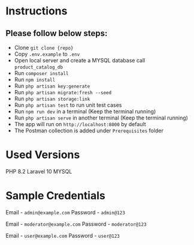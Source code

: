 # Instructions

## Please follow below steps:
- Clone `git clone {repo}`
- Copy `.env.example` to `.env`
- Open local server and create a MYSQL database call `product_catalog_db`
- Run `composer install`
- Run `npm install` 
- Run `php artisan key:generate`
- Run `php artisan migrate:fresh --seed`
- Run `php artisan storage:link` 
- Run `php artisan test` to run unit test cases
- Run `npm run dev` in a terminal (Keep the terminal running)
- Run `php artisan serve` in another terminal (Keep the terminal running)
- The app will run on `http://localhost:8000` by default
- The Postman collection is added under `Prerequisites` folder

# Used Versions

PHP 8.2
Laravel 10
MYSQL

# Sample Credentials

Email - `admin@example.com`
Password - `admin@123`

Email - `moderator@example.com`
Password - `moderator@123`

Email - `user@example.com`
Password - `user@123`